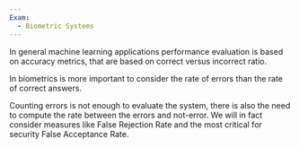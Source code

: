 ```yaml
---
Exam:
  - Biometric Systems
---
```

In general machine learning applications performance evaluation is based on accuracy metrics, that are based on correct versus incorrect ratio.

In biometrics is more important to consider the rate of errors than the rate of correct answers.

Counting errors is not enough to evaluate the system, there is also the need to compute the rate between the errors and not-error. We will in fact consider measures like False Rejection Rate and the most critical for security False Acceptance Rate.